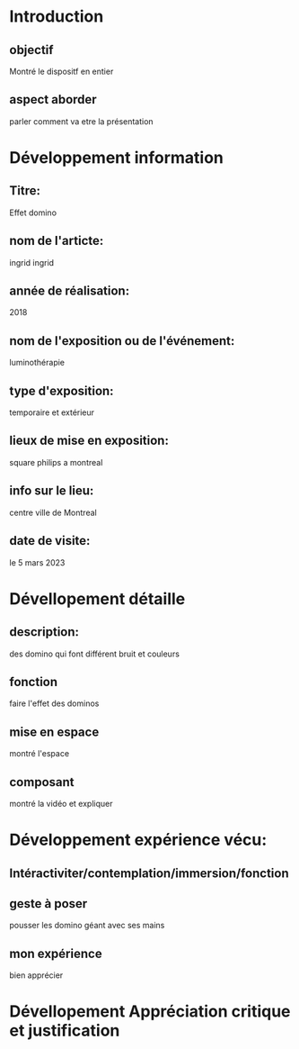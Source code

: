  # Introduction
   ## objectif
   Montré le dispositf en entier                                                                                                                                         
   ## aspect aborder
   parler comment va etre la présentation

  # Développement information
  
  ## Titre: 
   Effet domino
  ## nom de l'articte: 
  ingrid ingrid
  ## année de réalisation: 
   2018
   ## nom de l'exposition ou de l'événement: 
   luminothérapie
   ## type d'exposition: 
  temporaire et extérieur
   ## lieux de mise en exposition: 
  square philips a montreal
   ## info sur le lieu: 
  centre ville de Montreal
   ## date de visite:
  le 5 mars 2023
  # Dévellopement détaille
  ## description: 
   des domino qui font différent bruit et couleurs
  ## fonction
  faire l'effet des dominos
  ## mise en espace
  montré l'espace
  ## composant 
  montré la vidéo et expliquer
  # Développement expérience vécu:
  ## Intéractiviter/contemplation/immersion/fonction
  ## geste à poser
  pousser les domino géant avec ses mains
  ## mon expérience
  bien apprécier  
  # Dévellopement Appréciation critique et justification
  
  
  
  

